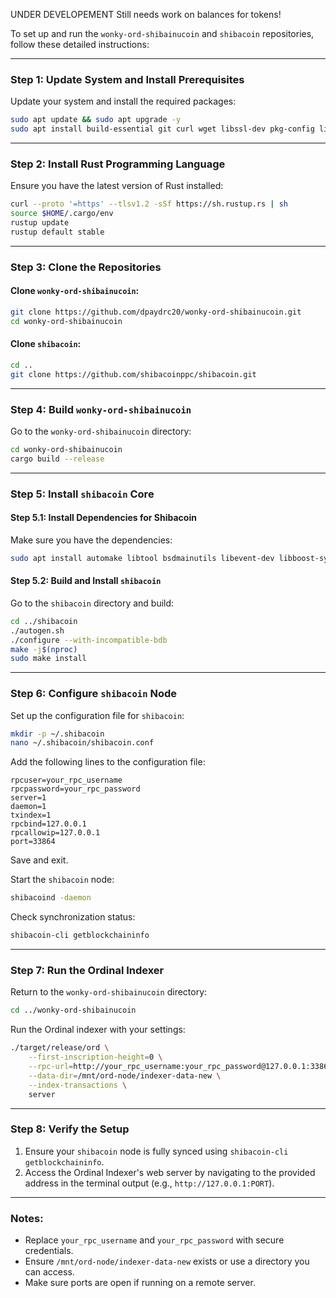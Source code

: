 UNDER DEVELOPEMENT Still needs work on balances for tokens! 


To set up and run the `wonky-ord-shibainucoin` and `shibacoin` repositories, follow these detailed instructions:

---

### Step 1: Update System and Install Prerequisites
Update your system and install the required packages:

```bash
sudo apt update && sudo apt upgrade -y
sudo apt install build-essential git curl wget libssl-dev pkg-config libclang-dev cmake -y
```

---

### Step 2: Install Rust Programming Language
Ensure you have the latest version of Rust installed:

```bash
curl --proto '=https' --tlsv1.2 -sSf https://sh.rustup.rs | sh
source $HOME/.cargo/env
rustup update
rustup default stable
```

---

### Step 3: Clone the Repositories

#### Clone `wonky-ord-shibainucoin`:
```bash
git clone https://github.com/dpaydrc20/wonky-ord-shibainucoin.git
cd wonky-ord-shibainucoin
```

#### Clone `shibacoin`:
```bash
cd ..
git clone https://github.com/shibacoinppc/shibacoin.git
```

---

### Step 4: Build `wonky-ord-shibainucoin`

Go to the `wonky-ord-shibainucoin` directory:

```bash
cd wonky-ord-shibainucoin
cargo build --release
```

---

### Step 5: Install `shibacoin` Core

#### Step 5.1: Install Dependencies for Shibacoin
Make sure you have the dependencies:

```bash
sudo apt install automake libtool bsdmainutils libevent-dev libboost-system-dev libboost-filesystem-dev libboost-chrono-dev libboost-test-dev libboost-thread-dev libminiupnpc-dev libzmq3-dev -y
```

#### Step 5.2: Build and Install `shibacoin`
Go to the `shibacoin` directory and build:

```bash
cd ../shibacoin
./autogen.sh
./configure --with-incompatible-bdb
make -j$(nproc)
sudo make install
```

---

### Step 6: Configure `shibacoin` Node
Set up the configuration file for `shibacoin`:

```bash
mkdir -p ~/.shibacoin
nano ~/.shibacoin/shibacoin.conf
```

Add the following lines to the configuration file:

```plaintext
rpcuser=your_rpc_username
rpcpassword=your_rpc_password
server=1
daemon=1
txindex=1
rpcbind=127.0.0.1
rpcallowip=127.0.0.1
port=33864
```

Save and exit.

Start the `shibacoin` node:

```bash
shibacoind -daemon
```

Check synchronization status:

```bash
shibacoin-cli getblockchaininfo
```

---

### Step 7: Run the Ordinal Indexer
Return to the `wonky-ord-shibainucoin` directory:

```bash
cd ../wonky-ord-shibainucoin
```

Run the Ordinal indexer with your settings:

```bash
./target/release/ord \
    --first-inscription-height=0 \
    --rpc-url=http://your_rpc_username:your_rpc_password@127.0.0.1:33864 \
    --data-dir=/mnt/ord-node/indexer-data-new \
    --index-transactions \
    server
```

---

### Step 8: Verify the Setup
1. Ensure your `shibacoin` node is fully synced using `shibacoin-cli getblockchaininfo`.
2. Access the Ordinal Indexer's web server by navigating to the provided address in the terminal output (e.g., `http://127.0.0.1:PORT`).

---

### Notes:
- Replace `your_rpc_username` and `your_rpc_password` with secure credentials.
- Ensure `/mnt/ord-node/indexer-data-new` exists or use a directory you can access.
- Make sure ports are open if running on a remote server.

